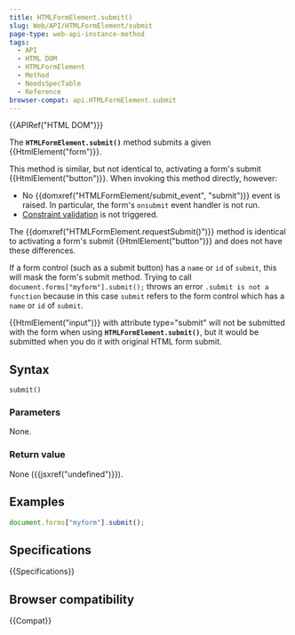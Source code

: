 ```yaml
---
title: HTMLFormElement.submit()
slug: Web/API/HTMLFormElement/submit
page-type: web-api-instance-method
tags:
  - API
  - HTML DOM
  - HTMLFormElement
  - Method
  - NeedsSpecTable
  - Reference
browser-compat: api.HTMLFormElement.submit
---
```


{{APIRef("HTML DOM")}}

The **`HTMLFormElement.submit()`** method submits a given
{{HtmlElement("form")}}.

This method is similar, but not identical to, activating a form's submit
{{HtmlElement("button")}}. When invoking this method directly, however:

- No {{domxref("HTMLFormElement/submit_event", "submit")}} event is raised. In particular, the form's `onsubmit` event handler is not run.
- [Constraint validation](/en-US/docs/Web/Guide/HTML/Constraint_validation) is not triggered.

The {{domxref("HTMLFormElement.requestSubmit()")}} method is identical to activating a
form's submit {{HtmlElement("button")}} and does not have these differences.

If a form control (such as a submit button) has a `name` or `id`
of `submit`, this will mask the form's submit method. Trying to call `document.forms["myform"].submit();`
throws an error `.submit is not a function` because in this case `submit` refers to the form control which has a `name` or `id` of `submit`.

{{HtmlElement("input")}} with attribute type="submit" will not be submitted with the
form when using **`HTMLFormElement.submit()`**, but it would be
submitted when you do it with original HTML form submit.

## Syntax

```js-nolint
submit()
```

### Parameters

None.

### Return value

None ({{jsxref("undefined")}}).

## Examples

```js
document.forms["myform"].submit();
```

## Specifications

{{Specifications}}

## Browser compatibility

{{Compat}}
